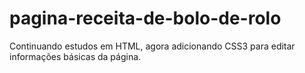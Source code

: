 # pagina-receita-de-bolo-de-rolo
Continuando estudos em HTML, agora adicionando CSS3 para editar informações básicas da página.
